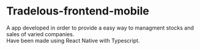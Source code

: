 # Tradelous-frontend-mobile
 A app developed in order to provide a easy way to managment stocks and sales of  varied companies.</br>
 Have been made using React Native with Typescript.
